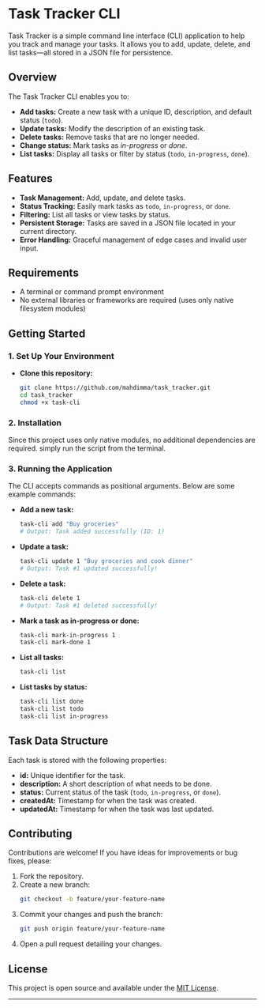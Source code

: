 # Task Tracker CLI

Task Tracker is a simple command line interface (CLI) application to help you track and manage your tasks. It allows you to add, update, delete, and list tasks—all stored in a JSON file for persistence.

## Overview

The Task Tracker CLI enables you to:
- **Add tasks:** Create a new task with a unique ID, description, and default status (`todo`).
- **Update tasks:** Modify the description of an existing task.
- **Delete tasks:** Remove tasks that are no longer needed.
- **Change status:** Mark tasks as _in-progress_ or _done_.
- **List tasks:** Display all tasks or filter by status (`todo`, `in-progress`, `done`).


## Features

- **Task Management:** Add, update, and delete tasks.
- **Status Tracking:** Easily mark tasks as `todo`, `in-progress`, or `done`.
- **Filtering:** List all tasks or view tasks by status.
- **Persistent Storage:** Tasks are saved in a JSON file located in your current directory.
- **Error Handling:** Graceful management of edge cases and invalid user input.

## Requirements

- A terminal or command prompt environment
- No external libraries or frameworks are required (uses only native filesystem modules)

## Getting Started

### 1. Set Up Your Environment

- **Clone this repository:**  
  ```sh
  git clone https://github.com/mahdimma/task_tracker.git
  cd task_tracker
  chmod +x task-cli
  ```

### 2. Installation

Since this project uses only native modules, no additional dependencies are required. simply run the script from the terminal.

### 3. Running the Application

The CLI accepts commands as positional arguments. Below are some example commands:

- **Add a new task:**
  ```sh
  task-cli add "Buy groceries"
  # Output: Task added successfully (ID: 1)
  ```

- **Update a task:**
  ```sh
  task-cli update 1 "Buy groceries and cook dinner"
  # Output: Task #1 updated successfully!
  ```

- **Delete a task:**
  ```sh
  task-cli delete 1
  # Output: Task #1 deleted successfully!
  ```

- **Mark a task as in-progress or done:**
  ```sh
  task-cli mark-in-progress 1
  task-cli mark-done 1
  ```

- **List all tasks:**
  ```sh
  task-cli list
  ```

- **List tasks by status:**
  ```sh
  task-cli list done
  task-cli list todo
  task-cli list in-progress
  ```

## Task Data Structure

Each task is stored with the following properties:
- **id:** Unique identifier for the task.
- **description:** A short description of what needs to be done.
- **status:** Current status of the task (`todo`, `in-progress`, or `done`).
- **createdAt:** Timestamp for when the task was created.
- **updatedAt:** Timestamp for when the task was last updated.

## Contributing

Contributions are welcome! If you have ideas for improvements or bug fixes, please:
1. Fork the repository.
2. Create a new branch:  
   ```sh
   git checkout -b feature/your-feature-name
   ```
3. Commit your changes and push the branch:  
   ```sh
   git push origin feature/your-feature-name
   ```
4. Open a pull request detailing your changes.

## License

This project is open source and available under the [MIT License](LICENSE).

---
